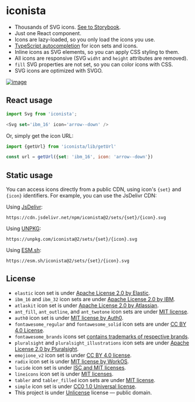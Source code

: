 # iconista

- Thousands of SVG icons. [See to Storybook][storybook].
- Just one React component.
- Icons are lazy-loaded, so you only load the icons you use.
- [TypeScript autocompletion](./docs/icon.gif) for icon sets and icons.
- Inline icons as SVG elements, so you can apply CSS styling to them.
- All icons are responsive (SVG `widht` and `height` attributes are removed).
- `fill` SVG properties are not set, so you can color icons with CSS.
- SVG icons are optimized with SVGO.


[![image](https://user-images.githubusercontent.com/9773803/55281453-d8aafc80-5334-11e9-88b2-b275e41c9ec6.png)][storybook]

[storybook]: https://streamich.github.io/iconista


## React usage

```js
import Svg from 'iconista';

<Svg set='ibm_16' icon='arrow--down' />
```

Or, simply get the icon URL:

```js
import {getUrl} from 'iconista/lib/getUrl'

const url = getUrl({set: 'ibm_16', icon: 'arrow--down'})
```


## Static usage

You can access icons directly from a public CDN, using icon's `{set}` and
`{icon}` identifiers. For example, you can use the JsDelivr CDN:

Using [JsDelivr](https://cdn.jsdelivr.net/npm/iconista@2/sets/lucide/beef.svg):

```
https://cdn.jsdelivr.net/npm/iconista@2/sets/{set}/{icon}.svg
```

Using [UNPKG](https://unpkg.com/iconista@2/sets/lucide/beef.svg):

```
https://unpkg.com/iconista@2/sets/{set}/{icon}.svg
```

Using [ESM.sh](https://esm.sh/iconista@2.18.0/sets/lucide/beef.svg):

```
https://esm.sh/iconista@2/sets/{set}/{icon}.svg
```


## License

- `elastic` icon set is under [Apache License 2.0 by Elastic](https://github.com/elastic/eui/blob/master/LICENSE).
- `ibm_16` and `ibm_32` icon sets are under [Apache License 2.0 by IBM](https://github.com/IBM/carbon-elements/blob/master/LICENSE).
- `atlaskit` icon set is under [Apache License 2.0 by Atlassian](https://bitbucket.org/atlassian/atlaskit-mk-2/src/master/LICENSE).
- `ant_fill`, `ant_outline`, and `ant_twotone` icon sets are under [MIT license](https://github.com/ant-design/ant-design-icons/blob/c09692d385d37ceee509e48fbe502051251f2e87/packages/icons/package.json#L17).
- `auth0` icon set is under [MIT license by Auth0](https://github.com/auth0/cosmos/blob/b37531ae3ade2752ec041c532c90ed03e140143e/LICENSE).
- `fontawesome_regular` and `fontawesome_solid` icon sets are under [CC BY 4.0 License](https://github.com/FortAwesome/Font-Awesome/blob/1975bba5c4ade236c02bf2e5f9551160ee85109d/LICENSE.txt#L8).
- `fontawesome_brands` icons set [contains trademarks of respective brands](https://github.com/FortAwesome/Font-Awesome/blob/1975bba5c4ade236c02bf2e5f9551160ee85109d/LICENSE.txt#L30).
- `pluralsight` and `pluralsight_illustrations` icon sets are under [Apache License 2.0 by Pluralsight](https://github.com/pluralsight/design-system/blob/f6e81d360336df88764a517440003355c07f761a/LICENSE).
- `emojione_v2` icon set is under [CC BY 4.0 license](https://creativecommons.org/licenses/by/4.0/).
- `radix` icon set is under [MIT license by WorkOS](https://github.com/radix-ui/icons/blob/237cd76c007a573c2a6f6caabe9ea3de81393f50/LICENSE).
- `lucide` icon set is under [ISC and MIT licenses](https://github.com/lucide-icons/lucide/blob/1eee03451a5447069aceaaafbb1967fc78670bf8/LICENSE).
- `lineicons` icon set is under [MIT licenses](https://github.com/LineiconsHQ/Lineicons/blob/2630a45a259164dea83497d6dfeb9050c054fc22/LICENSE.md).
- `tabler` and `tabler_filled` icon sets are under [MIT license](https://github.com/tabler/tabler-icons/blob/e54656d27e9682d61482626bf9f4d093928b7c95/LICENSE).
- `simple` icon set is under [CC0 1.0 Universal license](https://github.com/simple-icons/simple-icons/blob/ac87321562995f2e55272ac06b5e68308edb6c0b/LICENSE.md).
- This project is under [Unlicense](LICENSE) license &mdash; public domain.
